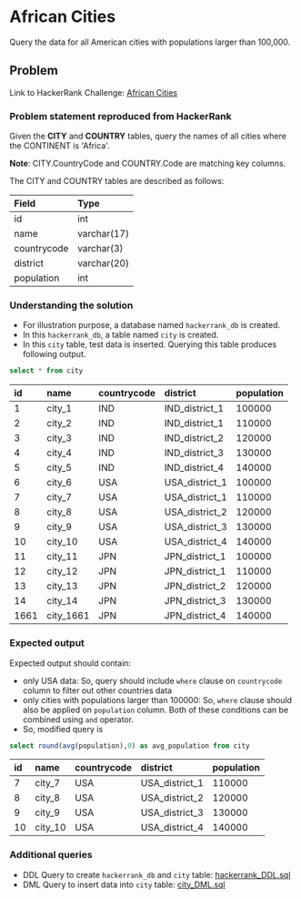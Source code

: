 # African Cities

Query the data for all American cities with populations larger than 100,000.

## Problem
Link to HackerRank Challenge: [African Cities](https://www.hackerrank.com/challenges/african-cities/problem)

### Problem statement reproduced from HackerRank
Given the **CITY** and **COUNTRY** tables, query the names of all cities where the CONTINENT is 'Africa'.

**Note**: CITY.CountryCode and COUNTRY.Code are matching key columns.

The CITY and COUNTRY tables are described as follows:

|    Field    |    Type     |
| :---------- | :---------- |
| id          | int         |
| name        | varchar(17) |
| countrycode | varchar(3)  |
| district    | varchar(20) |
| population  | int         |

### Understanding the solution

- For illustration purpose, a database named `hackerrank_db` is created.
- In this `hackerrank_db`, a table named `city` is created.
- In this `city` table, test data is inserted. Querying this table produces following output.

```sql 
select * from city
```

id|name|countrycode|district|population
:---|:---|:---|:---|:---
1|city_1|IND|IND_district_1|100000
2|city_2|IND|IND_district_1|110000
3|city_3|IND|IND_district_2|120000
4|city_4|IND|IND_district_3|130000
5|city_5|IND|IND_district_4|140000
6|city_6|USA|USA_district_1|100000
7|city_7|USA|USA_district_1|110000
8|city_8|USA|USA_district_2|120000
9|city_9|USA|USA_district_3|130000
10|city_10|USA|USA_district_4|140000
11|city_11|JPN|JPN_district_1|100000
12|city_12|JPN|JPN_district_1|110000
13|city_13|JPN|JPN_district_2|120000
14|city_14|JPN|JPN_district_3|130000
1661|city_1661|JPN|JPN_district_4|140000

### Expected output
Expected output should contain:
- only USA data: So, query should include `where` clause on `countrycode` column to filter out other countries data
- only cities with populations larger than 100000: So, `where` clause should also be applied on `population` column. Both of these conditions can be combined using `and` operator.
- So, modified query is

```sql 
select round(avg(population),0) as avg_population from city
```
id|name|countrycode|district|population
:---|:---|:---|:---|:---
7|city_7|USA|USA_district_1|110000
8|city_8|USA|USA_district_2|120000
9|city_9|USA|USA_district_3|130000
10|city_10|USA|USA_district_4|140000

### Additional queries

- DDL Query to create `hackerrank_db` and `city` table: [hackerrank_DDL.sql](../revising-the-select-query/hackerrank_DDL.sql)
- DML Query to insert data into `city` table: [city_DML.sql](../revising-the-select-query/city_DML.sql)



